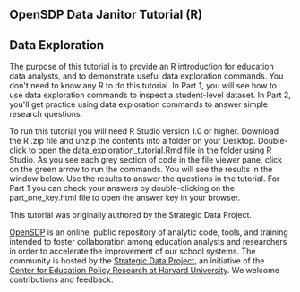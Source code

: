 ## OpenSDP Data Janitor Tutorial (R)
## Data Exploration

The purpose of this tutorial is to provide an R introduction for education data analysts, and to demonstrate useful data exploration commands. You don't need to know any R to do this tutorial. In Part 1, you will see how to use data exploration commands to inspect a student-level dataset. In Part 2, you'll get practice using data exploration commands to answer simple research questions.

To run this tutorial you will need R Studio version 1.0 or higher. Download the R .zip file and unzip the contents into a folder on your Desktop. Double-click to open the data_exploration_tutorial.Rmd file in the folder using R Studio. As you see each grey section of code in the file viewer pane, click on the green arrow to run the commands. You will see the results in the window below. Use the results to answer the questions in the tutorial. For Part 1 you can check your answers by double-clicking on the part_one_key.html file to open the answer key in your browser.

This tutorial was originally authored by the Strategic Data Project.

[OpenSDP](https://opensdp.github.io) is an online, public repository of analytic
code, tools, and training intended to foster collaboration among education
analysts and researchers in order to accelerate the improvement of our school
systems. The community is hosted by the [Strategic Data Project](https://sdp.cepr.harvard.edu), an initiative of the [Center for Education Policy
Research at Harvard University](https://cepr.harvard.edu). We welcome contributions and feedback.

